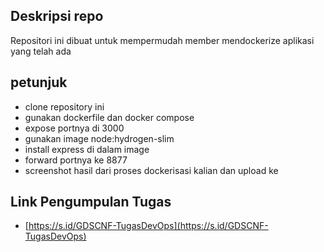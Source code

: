 Deskripsi repo
----
Repositori ini dibuat untuk mempermudah member mendockerize aplikasi yang telah ada

petunjuk
---
- clone repository ini
- gunakan dockerfile dan docker compose
- expose portnya di 3000
- gunakan image node:hydrogen-slim
- install express di dalam image
- forward portnya ke 8877
- screenshot hasil dari proses dockerisasi kalian dan upload ke
  
Link Pengumpulan Tugas
---
- [https://s.id/GDSCNF-TugasDevOps](https://s.id/GDSCNF-TugasDevOps)
